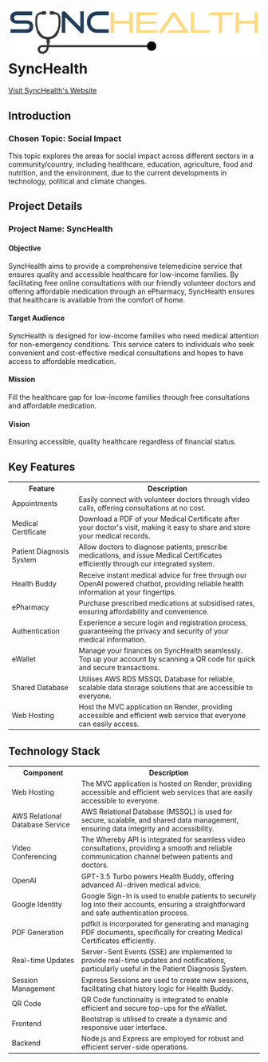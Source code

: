 # ![SyncHealth Logo](./public/images/SyncHealthLogo.png) SyncHealth

[Visit SyncHealth's Website](https://bed2024apr-p02-team01.onrender.com/)

## Introduction

### Chosen Topic: Social Impact

This topic explores the areas for social impact across different sectors in a community/country, including healthcare, education, agriculture, food and nutrition, and the environment, due to the current developments in technology, political and climate changes.

## Project Details

### Project Name: SyncHealth

#### Objective

SyncHealth aims to provide a comprehensive telemedicine service that ensures quality and accessible healthcare for low-income families. By facilitating free online consultations with our friendly volunteer doctors and offering affordable medication through an ePharmacy, SyncHealth ensures that healthcare is available from the comfort of home.

#### Target Audience

SyncHealth is designed for low-income families who need medical attention for non-emergency conditions. This service caters to individuals who seek convenient and cost-effective medical consultations and hopes to have access to affordable medication.

#### Mission

Fill the healthcare gap for low-income families through free consultations and affordable medication.

#### Vision

Ensuring accessible, quality healthcare regardless of financial status.

## Key Features

<table>
  <tr>
    <th>Feature</th>
    <th>Description</th>
  </tr>
  <tr>
    <td>Appointments</td>
    <td>Easily connect with volunteer doctors through video calls, offering consultations at no cost.</td>
  </tr>
  <tr>
    <td>Medical Certificate</td>
    <td>Download a PDF of your Medical Certificate after your doctor's visit, making it easy to share and store your medical records.</td>
  </tr>
  <tr>
    <td>Patient Diagnosis System</td>
    <td>Allow doctors to diagnose patients, prescribe medications, and issue Medical Certificates efficiently through our integrated system.</td>
  </tr>
  <tr>
    <td>Health Buddy</td>
    <td>Receive instant medical advice for free through our OpenAI powered chatbot, providing reliable health information at your fingertips.</td>
  </tr>
  <tr>
    <td>ePharmacy</td>
    <td>Purchase prescribed medications at subsidised rates, ensuring affordability and convenience.</td>
  </tr>
  <tr>
    <td>Authentication</td>
    <td>Experience a secure login and registration process, guaranteeing the privacy and security of your medical information.</td>
  </tr>
  <tr>
    <td>eWallet</td>
    <td>Manage your finances on SyncHealth seamlessly. Top up your account by scanning a QR code for quick and secure transactions.</td>
  </tr>
  <tr>
    <td>Shared Database</td>
    <td>Utilises AWS RDS MSSQL Database for reliable, scalable data storage solutions that are accessible to everyone.</td>
  </tr>
  <tr>
    <td>Web Hosting</td>
    <td>Host the MVC application on Render, providing accessible and efficient web service that everyone can easily access.</td>
  </tr>
</table>

## Technology Stack

<table>
  <tr>
    <th>Component</th>
    <th>Description</th>
  </tr>
  <tr>
    <td>Web Hosting</td>
    <td>The MVC application is hosted on Render, providing accessible and efficient web services that are easily accessible to everyone.</td>
  </tr>
  <tr>
    <td>AWS Relational Database Service</td>
    <td>AWS Relational Database (MSSQL) is used for secure, scalable, and shared data management, ensuring data integrity and accessibility.</td>
  </tr>
  <tr>
    <td>Video Conferencing</td>
    <td>The Whereby API is integrated for seamless video consultations, providing a smooth and reliable communication channel between patients and doctors.</td>
  </tr>
  <tr>
    <td>OpenAI</td>
    <td>GPT-3.5 Turbo powers Health Buddy, offering advanced AI-driven medical advice.</td>
  </tr>
  <tr>
    <td>Google Identity</td>
    <td>Google Sign-In is used to enable patients to securely log into their accounts, ensuring a straightforward and safe authentication process.</td>
  </tr>
  <tr>
    <td>PDF Generation</td>
    <td>pdfkit is incorporated for generating and managing PDF documents, specifically for creating Medical Certificates efficiently.</td>
  </tr>
  <tr>
    <td>Real-time Updates</td>
    <td>Server-Sent Events (SSE) are implemented to provide real-time updates and notifications, particularly useful in the Patient Diagnosis System.</td>
  </tr>
  <tr>
    <td>Session Management</td>
    <td>Express Sessions are used to create new sessions, facilitating chat history logic for Health Buddy.</td>
  </tr>
  <tr>
    <td>QR Code</td>
    <td>QR Code functionality is integrated to enable efficient and secure top-ups for the eWallet.</td>
  </tr>
  <tr>
    <td>Frontend</td>
    <td>Bootstrap is utilised to create a dynamic and responsive user interface.</td>
  </tr>
  <tr>
    <td>Backend</td>
    <td>Node.js and Express are employed for robust and efficient server-side operations.</td>
  </tr>
</table>
